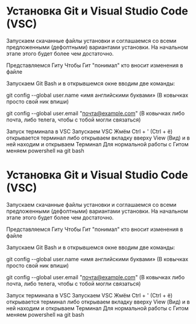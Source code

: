 # Установка Git и Visual Studio Code (VSC)
Запускаем скачанные файлы установки и соглашаемся со всеми предложенными (дефолтными) вариантами установки. На начальном этапе этого будет более чем достаточно.

Представляемся Гиту
Чтобы Гит "понимал" кто вносит изменения в файле

Запускаем Git Bash и в открывшемся окне вводим две команды:

git config --global user.name «имя английскими буквами»
(В ковычках просто свой ник впиши)

git config --global user.email "почта@example.com" (В ковычках либо почта, либо телега, чтобы с тобой могли связаться)

Запуск терминала в VSC
Запускаем VSC Жмём Ctrl + ' (Ctrl + ё) открывается терминал либо открываем вкладку вверху View (Вид) и в ней находим и открываем Терминал Для нормальной работы с Гитом меняем powershell на git bash
# Установка Git и Visual Studio Code (VSC)
Запускаем скачанные файлы установки и соглашаемся со всеми предложенными (дефолтными) вариантами установки. На начальном этапе этого будет более чем достаточно.

Представляемся Гиту
Чтобы Гит "понимал" кто вносит изменения в файле

Запускаем Git Bash и в открывшемся окне вводим две команды:

git config --global user.name «имя английскими буквами»
(В ковычках просто свой ник впиши)

git config --global user.email "почта@example.com" (В ковычках либо почта, либо телега, чтобы с тобой могли связаться)

Запуск терминала в VSC
Запускаем VSC Жмём Ctrl + ' (Ctrl + ё) открывается терминал либо открываем вкладку вверху View (Вид) и в ней находим и открываем Терминал Для нормальной работы с Гитом меняем powershell на git bash
